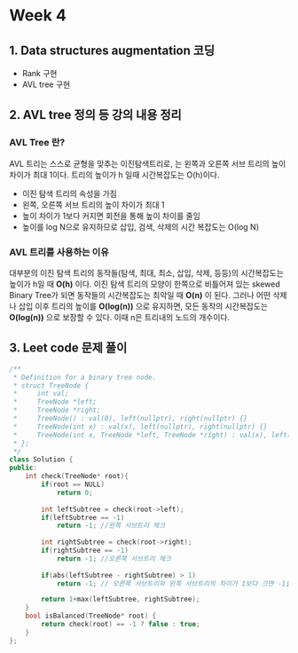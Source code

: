 # Week 4
## 1. Data structures augmentation 코딩   
- Rank 구현
- AVL tree 구현 
## 2. AVL tree 정의 등 강의 내용 정리
### AVL Tree 란?
AVL 트리는 스스로 균형을 맞추는 이진탐색트리로, 는 왼쪽과 오른쪽 서브 트리의 높이 차이가 최대 1이다. 트리의 높이가 h 일때 시간복잡도는 O(h)이다. 
* 이진 탐색 트리의 속성을 가짐
* 왼쪽, 오른쪽 서브 트리의 높이 차이가 최대 1
* 높이 차이가 1보다 커지면 회전을 통해 높이 차이를 줄임
* 높이를 log N으로 유지하므로 삽입, 검색, 삭제의 시간 복잡도는 O(log N)
### AVL 트리를 사용하는 이유
대부분의 이진 탐색 트리의 동작들(탐색, 최대, 최소, 삽입, 삭제, 등등)의 시간복잡도는 높이가 h일 때 __O(h)__ 이다. 이진 탐색 트리의 모양이 한쪽으로 비틀어져 있는 skewed Binary Tree가 되면 동작들의 시간복잡도는 최악일 때 __O(n)__ 이 된다. 그러나 어떤 삭제나 삽입 이후 트리의 높이를 __O(log(n))__ 으로 유지하면, 모든 동작의 시간복잡도는 __O(log(n))__ 으로 보장할 수 있다. 이때 n은 트리내의 노드의 개수이다. 

## 3. Leet code 문제 풀이
```C++
/**
 * Definition for a binary tree node.
 * struct TreeNode {
 *     int val;
 *     TreeNode *left;
 *     TreeNode *right;
 *     TreeNode() : val(0), left(nullptr), right(nullptr) {}
 *     TreeNode(int x) : val(x), left(nullptr), right(nullptr) {}
 *     TreeNode(int x, TreeNode *left, TreeNode *right) : val(x), left(left), right(right) {}
 * };
 */
class Solution {
public:
    int check(TreeNode* root){
        if(root == NULL) 
            return 0;
        
        int leftSubtree = check(root->left);
        if(leftSubtree == -1) 
            return -1; //왼쪽 서브트리 체크
        
        int rightSubtree = check(root->right);
        if(rightSubtree == -1) 
            return -1; //오른쪽 서브트리 체크
        
        if(abs(leftSubtree - rightSubtree) > 1) 
            return -1; // 오른쪽 서브트리와 왼쪽 서브트리의 차이가 1보다 크면 -1을 반환

        return 1+max(leftSubtree, rightSubtree);
    }
    bool isBalanced(TreeNode* root) {
        return check(root) == -1 ? false : true;
    }
};
```

